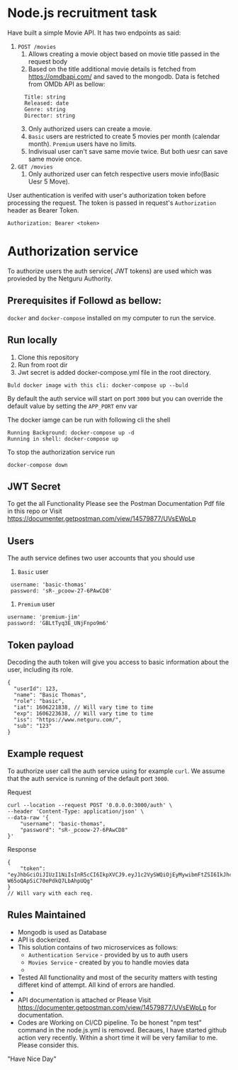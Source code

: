 # Node.js recruitment task

Have built a simple Movie API. It has two endpoints as said:

1. `POST /movies`
   1. Allows creating a movie object based on movie title passed in the request body
   2. Based on the title additional movie details is fetched from
      https://omdbapi.com/ and saved to the mongodb. Data is fetched from OMDb API as 
      bellow:
   ```
     Title: string
     Released: date
     Genre: string
     Director: string
   ```
   3. Only authorized users can create a movie.
   4. `Basic` users are restricted to create 5 movies per month (calendar
      month). `Premium` users have no limits.
   5. Indivisual user can't save same movie twice. But both uesr can save same movie once. 
1. `GET /movies`
   1. Only authorized user can fetch respective users movie info(Basic Uesr 5 Move).

User authentication is verifed with user's authorization token before processing the
request. The token is passed in request's `Authorization` header as Bearer Token.

```
Authorization: Bearer <token>
```

# Authorization service

To authorize users the auth service( JWT tokens) are used which was provieded by the Netguru Authority.


## Prerequisites if Followd as bellow:

 `docker` and `docker-compose` installed on my computer to run the service.

## Run locally

1. Clone this repository
2. Run from root dir
3. Jwt secret is added docker-compose.yml file in the root directory.

```
Buld docker image with this cli: docker-compose up --buld
```

By default the auth service will start on port `3000` but you can override
the default value by setting the `APP_PORT` env var

The docker iamge can be run with following cli the shell
```
Running Background: docker-compose up -d 
Running in shell: docker-compose up 
```

To stop the authorization service run

```
docker-compose down
```

## JWT Secret

To get the all Functionality Please see the Postman Documentation Pdf file in this repo or Visit https://documenter.getpostman.com/view/14579877/UVsEWpLp


## Users

The auth service defines two user accounts that you should use

1. `Basic` user

```
 username: 'basic-thomas'
 password: 'sR-_pcoow-27-6PAwCD8'
```

1. `Premium` user

```
username: 'premium-jim'
password: 'GBLtTyq3E_UNjFnpo9m6'
```

## Token payload

Decoding the auth token will give you access to basic information about the
user, including its role.

```
{
  "userId": 123,
  "name": "Basic Thomas",
  "role": "basic",
  "iat": 1606221838, // Will vary time to time
  "exp": 1606223638, // Will vary time to time
  "iss": "https://www.netguru.com/",
  "sub": "123"
}
```

## Example request

To authorize user call the auth service using for example `curl`. We assume
that the auth service is running of the default port `3000`.

Request

```
curl --location --request POST '0.0.0.0:3000/auth' \
--header 'Content-Type: application/json' \
--data-raw '{
    "username": "basic-thomas",
    "password": "sR-_pcoow-27-6PAwCD8"
}'
```

Response

```
{
    "token": "eyJhbGciOiJIUzI1NiIsInR5cCI6IkpXVCJ9.eyJ1c2VySWQiOjEyMywibmFtZSI6IkJhc2ljIFRob2GUiOiJiYXNpYyIsImlhdCI6MTYwNjIyMTgzOCwiZXhwIjoxNjA2MjIzNjM4LCJpc3MiOiJodHRwczovL3d3dy5uZXRndXJ1LmNvbS8iLCJzdWIiOiIxMjMifQ.KjZ3zZM1lZa1SB8U-W65oQApSiC70ePdkQ7LbAhpUQg"
}  
// Will vary with each req.
```

## Rules Maintained 

- Mongodb is used as Database 
- API is dockerized. 
- This solution contains of two microservices as follows:
  - `Authentication Service` - provided by us to auth users
  - `Movies Service` - created by you to handle movies data
  - 
- Tested All functionality and most of the security matters with testing differet kind of attempt. All kind of errors are handled.
- 
- API documentation is attached or Please Visit https://documenter.getpostman.com/view/14579877/UVsEWpLp for documentation.
- Codes are Working on CI/CD pipeline. To be honest "npm test" command in the node.js.yml is removed. Becaues, I have 
  started github action very recently. Within a short time it will be very familiar to me. Please consider this.


"Have Nice Day"
